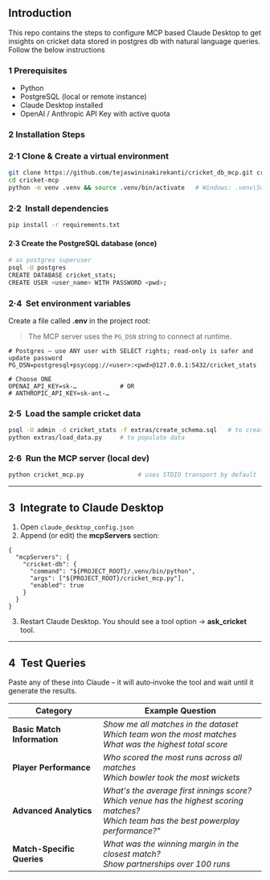 ## Introduction
This repo contains the steps to configure MCP based Claude Desktop to get insights on cricket data stored in postgres db with natural language queries. Follow the below instructions

### 1  Prerequisites
- Python 
- PostgreSQL (local or remote instance)
- Claude Desktop installed
- OpenAI / Anthropic API Key with active quota

### 2  Installation Steps

### 2·1  Clone & Create a virtual environment

```bash
git clone https://github.com/tejaswininakirekanti/cricket_db_mcp.git cricket‑mcp
cd cricket‑mcp
python -m venv .venv && source .venv/bin/activate   # Windows: .venv\Scripts\activate
```

### 2·2  Install dependencies

```bash
pip install -r requirements.txt
```
#### 2·3  Create the PostgreSQL database (once)
```bash
# as postgres superuser
psql -U postgres
CREATE DATABASE cricket_stats;
CREATE USER <user_name> WITH PASSWORD <pwd>;

```


### 2·4  Set environment variables

Create a file called **.env** in the project root:
> The MCP server uses the `PG_DSN` string to connect at runtime.
> 
```env
# Postgres – use ANY user with SELECT rights; read‑only is safer and update password
PG_DSN=postgresql+psycopg://<user>:<pwd>@127.0.0.1:5432/cricket_stats

# Choose ONE
OPENAI_API_KEY=sk‑…            # OR
# ANTHROPIC_API_KEY=sk‑ant‑…
```


### 2·5  Load the sample cricket data

```bash
psql -U admin -d cricket_stats -f extras/create_schema.sql   # to create schema
python extras/load_data.py     # to populate data
```

### 2·6  Run the MCP server (local dev)

```bash
python cricket_mcp.py               # uses STDIO transport by default
```
---

## 3  Integrate to Claude Desktop

1. Open `claude_desktop_config.json` 
2. Append (or edit) the **mcpServers** section:

```jsonc
{
  "mcpServers": {
    "cricket-db": {
      "command": "${PROJECT_ROOT}/.venv/bin/python",  
      "args": ["${PROJECT_ROOT}/cricket_mcp.py"],
      "enabled": true
    }
  }
}
```

3. Restart Claude Desktop. You should see a tool option → **ask\_cricket** tool.

---

## 4  Test Queries

Paste any of these into Claude – it will auto‑invoke the tool and wait until it generate the results.

| Category                | Example Question                                               |
| ----------------------- | -------------------------------------------------------------- |
| **Basic Match Information**          | *Show me all matches in the dataset* <br> *Which team won the most matches* <br> *What was the highest total score*|
| **Player Performance**     | *Who scored the most runs across all matches*  <br> *Which bowler took the most wickets*                |
| **Advanced Analytics**  |*What's the average first innings score?* <br> *Which venue has the highest scoring matches?* <br> *Which team has the best powerplay performance?"* |
| **Match-Specific Queries** | *What was the winning margin in the closest match?* <br> *Show partnerships over 100 runs* |

 
